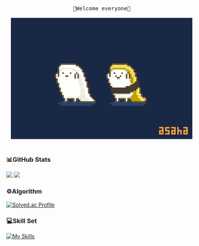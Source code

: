 <div align="center">
  <samp>
      💙Welcome everyone💙<br><br>
  </samp>
  <img src="README.assets/sushi.gif" style="zoom:80%;"/><br><br>
</div>


### 📊GitHub Stats

  <a href="https://stats.dooboo.io"><img src="https://stats.dooboo.io/api/github-stats-advanced?login=code-sum" width="600" /></a>
  <a href="https://stats.dooboo.io"><img src="https://stats.dooboo.io/api/github-trophies?login=code-sum" width="720" /></a>



### ⚙️Algorithm

[![Solved.ac Profile](http://mazassumnida.wtf/api/v2/generate_badge?boj=summer_2)](https://solved.ac/summer_2/)



### 💻Skill Set

[![My Skills](https://skillicons.dev/icons?i=python,django,java,js,vue,nodejs,express,jquery,r,postgres,mysql,sqlite,html,css,bootstrap,vscode,eclipse,aws,git,github,figma,stackoverflow,discord)](https://skillicons.dev)
